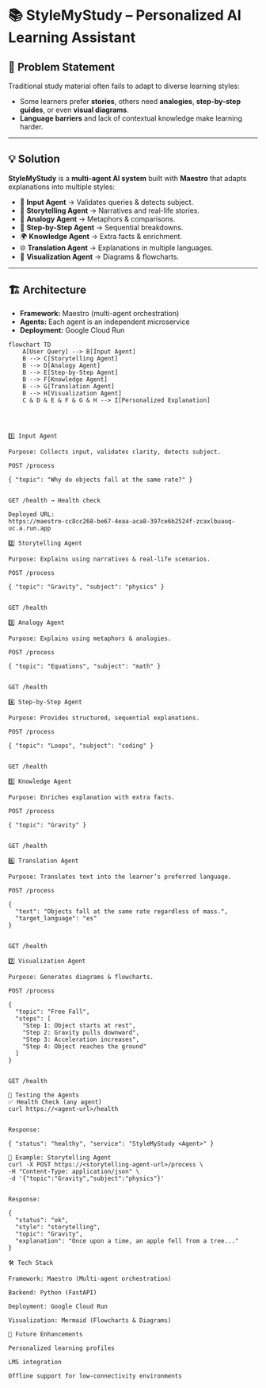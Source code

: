 # 📚 StyleMyStudy – Personalized AI Learning Assistant  

## 🚀 Problem Statement  
Traditional study material often fails to adapt to diverse learning styles:  
- Some learners prefer **stories**, others need **analogies**, **step-by-step guides**, or even **visual diagrams**.  
- **Language barriers** and lack of contextual knowledge make learning harder.  

---

## 💡 Solution  
**StyleMyStudy** is a **multi-agent AI system** built with **Maestro** that adapts explanations into multiple styles:  

- 📝 **Input Agent** → Validates queries & detects subject.  
- 📖 **Storytelling Agent** → Narratives and real-life stories.  
- 🔗 **Analogy Agent** → Metaphors & comparisons.  
- 📑 **Step-by-Step Agent** → Sequential breakdowns.  
- 🌍 **Knowledge Agent** → Extra facts & enrichment.  
- 🌐 **Translation Agent** → Explanations in multiple languages.  
- 🎨 **Visualization Agent** → Diagrams & flowcharts.  

---

## 🏗️ Architecture  
- **Framework:** Maestro (multi-agent orchestration)  
- **Agents:** Each agent is an independent microservice  
- **Deployment:** Google Cloud Run  

```mermaid
flowchart TD
    A[User Query] --> B[Input Agent]
    B --> C[Storytelling Agent]
    B --> D[Analogy Agent]
    B --> E[Step-by-Step Agent]
    B --> F[Knowledge Agent]
    B --> G[Translation Agent]
    B --> H[Visualization Agent]
    C & D & E & F & G & H --> I[Personalized Explanation]




1️⃣ Input Agent

Purpose: Collects input, validates clarity, detects subject.

POST /process

{ "topic": "Why do objects fall at the same rate?" }


GET /health → Health check

Deployed URL:
https://maestro-cc8cc268-be67-4eaa-aca8-397ce6b2524f-zcaxlbuauq-uc.a.run.app

2️⃣ Storytelling Agent

Purpose: Explains using narratives & real-life scenarios.

POST /process

{ "topic": "Gravity", "subject": "physics" }


GET /health

3️⃣ Analogy Agent

Purpose: Explains using metaphors & analogies.

POST /process

{ "topic": "Equations", "subject": "math" }


GET /health

4️⃣ Step-by-Step Agent

Purpose: Provides structured, sequential explanations.

POST /process

{ "topic": "Loops", "subject": "coding" }


GET /health

5️⃣ Knowledge Agent

Purpose: Enriches explanation with extra facts.

POST /process

{ "topic": "Gravity" }


GET /health

6️⃣ Translation Agent

Purpose: Translates text into the learner’s preferred language.

POST /process

{
  "text": "Objects fall at the same rate regardless of mass.",
  "target_language": "es"
}


GET /health

7️⃣ Visualization Agent

Purpose: Generates diagrams & flowcharts.

POST /process

{
  "topic": "Free Fall",
  "steps": [
    "Step 1: Object starts at rest",
    "Step 2: Gravity pulls downward",
    "Step 3: Acceleration increases",
    "Step 4: Object reaches the ground"
  ]
}


GET /health

🧪 Testing the Agents
✅ Health Check (any agent)
curl https://<agent-url>/health


Response:

{ "status": "healthy", "service": "StyleMyStudy <Agent>" }

📖 Example: Storytelling Agent
curl -X POST https://<storytelling-agent-url>/process \
-H "Content-Type: application/json" \
-d '{"topic":"Gravity","subject":"physics"}'


Response:

{
  "status": "ok",
  "style": "storytelling",
  "topic": "Gravity",
  "explanation": "Once upon a time, an apple fell from a tree..."
}

🛠️ Tech Stack

Framework: Maestro (Multi-agent orchestration)

Backend: Python (FastAPI)

Deployment: Google Cloud Run

Visualization: Mermaid (Flowcharts & Diagrams)

🔮 Future Enhancements

Personalized learning profiles

LMS integration

Offline support for low-connectivity environments
